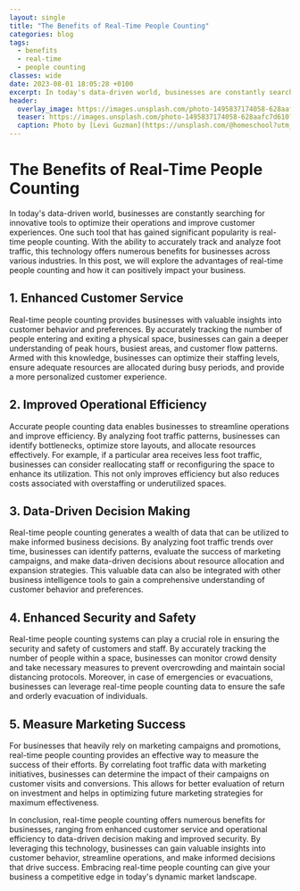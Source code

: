 ```yaml
---
layout: single
title: "The Benefits of Real-Time People Counting"
categories: blog
tags:
  - benefits
  - real-time
  - people counting
classes: wide
date: 2023-08-01 18:05:28 +0100
excerpt: In today's data-driven world, businesses are constantly searching for innovative tools to optimize their operations and improve customer experiences.
header:
  overlay_image: https://images.unsplash.com/photo-1495837174058-628aafc7d610?crop=entropy&cs=tinysrgb&fit=max&fm=jpg&ixid=M3w0Nzk0ODB8MHwxfHNlYXJjaHw1fHxiZW5lZml0cyUyQyUyMHJlYWwtdGltZSUyQyUyMHBlb3BsZSUyMGNvdW50aW5nfGVufDB8MHx8fDE2OTA5MDU5MjZ8MA&ixlib=rb-4.0.3&q=80&w=1080
  teaser: https://images.unsplash.com/photo-1495837174058-628aafc7d610?crop=entropy&cs=tinysrgb&fit=max&fm=jpg&ixid=M3w0Nzk0ODB8MHwxfHNlYXJjaHw1fHxiZW5lZml0cyUyQyUyMHJlYWwtdGltZSUyQyUyMHBlb3BsZSUyMGNvdW50aW5nfGVufDB8MHx8fDE2OTA5MDU5MjZ8MA&ixlib=rb-4.0.3&q=80&w=400
  caption: Photo by [Levi Guzman](https://unsplash.com/@homeschool?utm_source=peoplecounter&utm_medium=referral) on [Unsplash](https://unsplash.com/?utm_source=peoplecounter&utm_medium=referral)
---
```


# The Benefits of Real-Time People Counting

In today's data-driven world, businesses are constantly searching for innovative tools to optimize their operations and improve customer experiences. One such tool that has gained significant popularity is real-time people counting. With the ability to accurately track and analyze foot traffic, this technology offers numerous benefits for businesses across various industries. In this post, we will explore the advantages of real-time people counting and how it can positively impact your business.

## 1. Enhanced Customer Service

Real-time people counting provides businesses with valuable insights into customer behavior and preferences. By accurately tracking the number of people entering and exiting a physical space, businesses can gain a deeper understanding of peak hours, busiest areas, and customer flow patterns. Armed with this knowledge, businesses can optimize their staffing levels, ensure adequate resources are allocated during busy periods, and provide a more personalized customer experience.

## 2. Improved Operational Efficiency

Accurate people counting data enables businesses to streamline operations and improve efficiency. By analyzing foot traffic patterns, businesses can identify bottlenecks, optimize store layouts, and allocate resources effectively. For example, if a particular area receives less foot traffic, businesses can consider reallocating staff or reconfiguring the space to enhance its utilization. This not only improves efficiency but also reduces costs associated with overstaffing or underutilized spaces.

## 3. Data-Driven Decision Making

Real-time people counting generates a wealth of data that can be utilized to make informed business decisions. By analyzing foot traffic trends over time, businesses can identify patterns, evaluate the success of marketing campaigns, and make data-driven decisions about resource allocation and expansion strategies. This valuable data can also be integrated with other business intelligence tools to gain a comprehensive understanding of customer behavior and preferences.

## 4. Enhanced Security and Safety

Real-time people counting systems can play a crucial role in ensuring the security and safety of customers and staff. By accurately tracking the number of people within a space, businesses can monitor crowd density and take necessary measures to prevent overcrowding and maintain social distancing protocols. Moreover, in case of emergencies or evacuations, businesses can leverage real-time people counting data to ensure the safe and orderly evacuation of individuals.

## 5. Measure Marketing Success

For businesses that heavily rely on marketing campaigns and promotions, real-time people counting provides an effective way to measure the success of their efforts. By correlating foot traffic data with marketing initiatives, businesses can determine the impact of their campaigns on customer visits and conversions. This allows for better evaluation of return on investment and helps in optimizing future marketing strategies for maximum effectiveness.

In conclusion, real-time people counting offers numerous benefits for businesses, ranging from enhanced customer service and operational efficiency to data-driven decision making and improved security. By leveraging this technology, businesses can gain valuable insights into customer behavior, streamline operations, and make informed decisions that drive success. Embracing real-time people counting can give your business a competitive edge in today's dynamic market landscape.